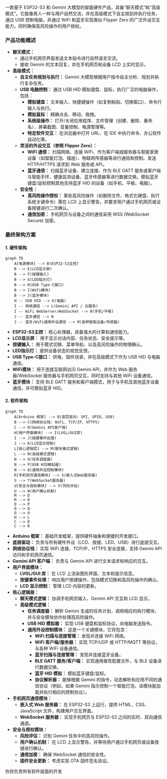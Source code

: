 一款基于 ESP32-S3 和 Gemini 大模型的智能硬件产品，具备“聊天模式”和“高级模式”。它能像真人一样与用户自然交流，并在高级模式下自主规划并执行任务，通过 USB 控制电脑，并通过 WiFi 和蓝牙实现类似 Flipper Zero 的广泛外设交互能力，同时确保高风险操作的用户授权。

### **产品功能概述**

*   **聊天模式：**
    *   通过手机网页界面发送文本指令进行自然语言交流。
    *   接收 Gemini 的文本回复，并在手机网页和设备 LCD 上实时显示。
*   **高级模式：**
    *   **自主任务规划与执行：** Gemini 大模型根据用户指令自主分析、规划并执行复杂任务。
    *   **USB 电脑控制：** 通过 USB HID 模拟键盘、鼠标，执行广泛的电脑操作，包括：
        *   **模拟键盘：** 文本输入、快捷键操作（如复制粘贴、切换窗口）、命令行输入与执行。
        *   **模拟鼠标：** 精确点击、移动、拖拽。
        *   **系统级操作：** 打开/关闭应用程序、文件管理（创建、删除、重命名）、屏幕截图、音量控制、电源管理等。
        *   **特定软件交互：** 在浏览器中打开 URL、在 IDE 中执行命令、办公软件自动化等。
    *   **灵活的外设交互（参照 Flipper Zero）：**
        *   **WiFi 通信：** 扫描网络、连接 WiFi、作为客户端或服务器与智能家居设备（如智能灯泡、插座）、物联网传感器等进行通信和控制。发送 HTTP/HTTPS 请求到 Web 服务或 API。
        *   **蓝牙通信：** 扫描蓝牙设备、建立连接、作为 BLE GATT 服务或客户端与智能手环、健康监测设备、蓝牙传感器等进行数据交换。模拟蓝牙键盘/鼠标控制其他支持蓝牙 HID 的设备（如手机、平板、电脑）。
    *   **安全性：**
        *   **高风险操作授权：** 某些高风险操作（如删除文件、格式化硬盘、执行系统关键命令）需在 LCD 上显示警告，并要求用户通过手机网页或设备按键进行二次确认。
        *   **通信加密：** 手机网页与设备之间的通信采用 WSS (WebSocket Secure) 加密。

### **最终架构方案**

#### **1. 硬件架构**

```mermaid
graph TD
    A[电源模块] --> B(ESP32-S3主控)
    B --> E(LCD显示屏)
    B --> F(按键输入)
    B --> G(LED指示灯)
    B --> H(USB Type-C接口)
    B --> I(WiFi模块)
    B --> J(蓝牙模块)
    H -- USB HID --> K(电脑)
    I -- 网络通信 --> L(Gemini API / 云服务)
    I -- WiFi WebServer/WebSocket --> N(手机/平板)
    J -- 蓝牙通信 --> N
    J -- 蓝牙/WiFi通用外设通信 --> M(各种智能设备/传感器)
```

*   **ESP32-S3主控：** 核心处理器，具备强大的计算和通信能力。
*   **LCD显示屏：** 用于显示对话内容、任务状态、安全提示等。
*   **按键输入：** 用于模式切换、菜单导航、以及高风险操作的物理确认。
*   **LED指示灯：** 提供设备状态的视觉反馈。
*   **USB Type-C接口：** 供电、固件烧录，并在高级模式下作为 USB HID 与电脑通信。
*   **WiFi模块：** 用于连接互联网访问 Gemini API，并作为 Web 服务器/WebSocket 服务器与手机网页交互，同时支持与其他 WiFi 设备通信。
*   **蓝牙模块：** 支持 BLE GATT 服务和客户端模式，用于与手机及其他蓝牙设备通信，并可模拟蓝牙 HID。

#### **2. 软件架构**

```mermaid
graph TD
    A[Arduino 框架] --> B(底层驱动: SPI, GPIO, USB)
    B --> C(网络协议栈: WiFi, TCP/IP, HTTPS)
    C --> D(Gemini API客户端)
    H[用户界面模块] --> I(LVGL/GUI库)
    I --> J(按键事件处理)
    J --> K(LCD显示控制)
    L[核心逻辑层] --> M(聊天模式逻辑)
    L --> N(高级模式逻辑)
    N --> O(任务调度器)
    N --> P(USB HID模拟器)
    N --> Q(通用外设控制模块)
    R[手机网页通信模块] --> S(嵌入式Web服务器)
    S --> T(WebSocket服务器)
    U[安全与授权模块] --> V(风险评估)
    U --> W(用户确认机制)
    M --> D
    M --> R
    O --> P
    O --> Q
    O --> U
    H --> L
    C --> D
    C --> R
```

*   **Arduino 框架：** 基础开发框架，提供硬件抽象和便捷的开发接口。
*   **底层驱动：** 负责与所有硬件外设（LCD、按键、LED、USB）进行底层交互。
*   **网络协议栈：** 实现 WiFi 连接、TCP/IP、HTTPS 安全连接，支持 Gemini API 访问和手机网页通信。
*   **Gemini API 客户端：** 负责与 Gemini API 进行文本请求和响应的交互。
*   **用户界面模块：**
    *   **LVGL/GUI 库：** 在 LCD 上渲染图形界面、文本和提示信息。
    *   **按键事件处理：** 响应用户按键操作，包括模式切换和高风险操作的确认。
    *   **LCD 显示控制：** 管理 LCD 内容的更新。
*   **核心逻辑层：**
    *   **聊天模式逻辑：** 协调手机网页输入、Gemini API 交互和 LCD 显示。
    *   **高级模式逻辑：**
        *   **任务调度器：** 解析 Gemini 生成的任务计划，调用相应的执行模块，并与安全模块协作处理高风险操作。
        *   **USB HID 模拟器：** 实现 USB 键盘和鼠标协议，向电脑发送指令。
        *   **通用外设控制模块：** 这是一个关键模块，它将包含：
            *   **WiFi 扫描与连接管理：** 发现并连接 WiFi 网络。
            *   **WiFi 客户端/服务器：** 实现 TCP/UDP 或 HTTP/MQTT 等协议，与各种 WiFi 设备通信。
            *   **蓝牙扫描与连接管理：** 发现并连接蓝牙设备。
            *   **BLE GATT 服务/客户端：** 实现通用属性配置文件，与 BLE 设备进行数据交换。
            *   **蓝牙 HID 模拟：** 模拟蓝牙键盘/鼠标。
            *   **协议解析器：** 能够根据 Gemini 的指令，动态解析和应用不同的通信协议（例如，如果 Gemini 指示控制一个智能灯泡，该模块能加载并执行相应的控制协议）。
*   **手机网页通信模块：**
    *   **嵌入式 Web 服务器：** 在 ESP32-S3 上运行，提供 HTML、CSS、JavaScript 文件，构建用户交互界面。
    *   **WebSocket 服务器：** 实现手机网页与 ESP32-S3 之间的实时、双向通信通道。
*   **安全与授权模块：**
    *   **风险评估：** 识别 Gemini 任务中的高风险操作。
    *   **用户确认机制：** 在 LCD 上显示警告，并等待用户通过手机网页或设备按键进行确认。
    *   **通信加密：** 确保 WebSocket 通信的安全性。
    *   **固件安全更新：** 考虑实现 OTA 固件签名验证。

你将负责所有软件层面的开发
